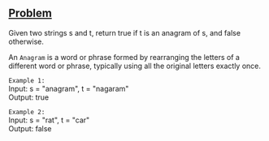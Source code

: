 ## [Problem](https://leetcode.com/problems/valid-anagram/)

Given two strings s and t, return true if t is an anagram of s, and false otherwise.

An `Anagram` is a word or phrase formed by rearranging the letters of a different word or phrase, typically using all the original letters exactly once.

`Example 1:`  
Input: s = "anagram", t = "nagaram"  
Output: true

`Example 2:`  
Input: s = "rat", t = "car"  
Output: false